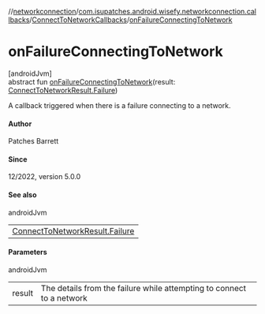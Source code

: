 //[networkconnection](../../../index.md)/[com.isupatches.android.wisefy.networkconnection.callbacks](../index.md)/[ConnectToNetworkCallbacks](index.md)/[onFailureConnectingToNetwork](on-failure-connecting-to-network.md)

# onFailureConnectingToNetwork

[androidJvm]\
abstract fun [onFailureConnectingToNetwork](on-failure-connecting-to-network.md)(result: [ConnectToNetworkResult.Failure](../../com.isupatches.android.wisefy.networkconnection.entities/-connect-to-network-result/-failure/index.md))

A callback triggered when there is a failure connecting to a network.

#### Author

Patches Barrett

#### Since

12/2022, version 5.0.0

#### See also

androidJvm

| |
|---|
| [ConnectToNetworkResult.Failure](../../com.isupatches.android.wisefy.networkconnection.entities/-connect-to-network-result/-failure/index.md) |

#### Parameters

androidJvm

| | |
|---|---|
| result | The details from the failure while attempting to connect to a network |
